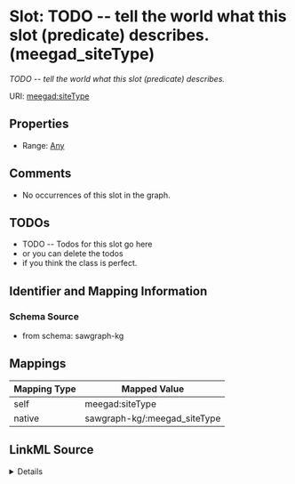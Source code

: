

# Slot: TODO -- tell the world what this slot (predicate) describes. (meegad_siteType)


_TODO -- tell the world what this slot (predicate) describes._





URI: [meegad:siteType](http://sawgraph.spatialai.org/v1/me-egad#siteType)



<!-- no inheritance hierarchy -->








## Properties

* Range: [Any](../classes/Any.md)





## Comments

* No occurrences of this slot in the graph.

## TODOs

* TODO -- Todos for this slot go here
* or you can delete the todos
* if you think the class is perfect.

## Identifier and Mapping Information







### Schema Source


* from schema: sawgraph-kg




## Mappings

| Mapping Type | Mapped Value |
| ---  | ---  |
| self | meegad:siteType |
| native | sawgraph-kg/:meegad_siteType |




## LinkML Source

<details>
```yaml
name: meegad_siteType
description: TODO -- tell the world what this slot (predicate) describes.
title: TODO -- tell the world what this slot (predicate) describes.
todos:
- TODO -- Todos for this slot go here
- or you can delete the todos
- if you think the class is perfect.
comments:
- No occurrences of this slot in the graph.
from_schema: sawgraph-kg
rank: 1000
slot_uri: meegad:siteType
alias: meegad_siteType
range: Any

```
</details>